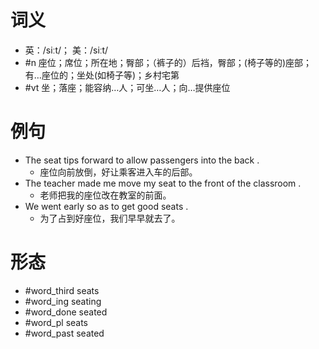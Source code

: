 # 词义
- 英：/siːt/； 美：/siːt/
- #n 座位；席位；所在地；臀部；（裤子的）后裆，臀部；(椅子等的)座部；有…座位的；坐处(如椅子等)；乡村宅第
- #vt 坐；落座；能容纳…人；可坐…人；向…提供座位
# 例句
- The seat tips forward to allow passengers into the back .
	- 座位向前放倒，好让乘客进入车的后部。
- The teacher made me move my seat to the front of the classroom .
	- 老师把我的座位改在教室的前面。
- We went early so as to get good seats .
	- 为了占到好座位，我们早早就去了。
# 形态
- #word_third seats
- #word_ing seating
- #word_done seated
- #word_pl seats
- #word_past seated

